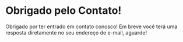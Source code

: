 # Obrigado pelo Contato!

Obrigado por ter entrado em contato conosco! Em breve você terá uma resposta diretamente no seu endereço de e-mail, aguarde!